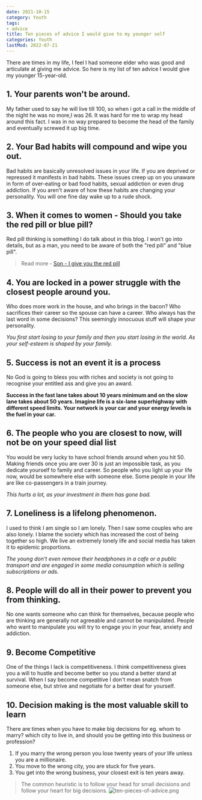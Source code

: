 ```yaml
---
date: 2021-10-15
category: Youth
tags:
- advice
title: Ten pieces of advice I would give to my younger self
categories: Youth
lastMod: 2022-07-21
---
```

There are times in my life, I feel I had someone elder who was good and articulate at giving me advice. So here is my list of ten advice I would give my younger 15-year-old.

## 1. Your parents won't be around.
My father used to say he will live till 100, so when i got a call in the middle of the night he was no more,I was 26. It was hard for me to wrap my head around this fact. I was in no way prepared to become the head of the family and eventually screwed it up big time.

## 2. Your Bad habits will compound and wipe you out.
Bad habits are basically unresolved issues in your life. If you are deprived or repressed it manifests in bad habits. These issues creep up on you unaware in form of over-eating or bad food habits, sexual addiction or even drug addiction. If you aren't aware of how these habits are changing your personality. You will one fine day wake up to a rude shock.

## 3. When it comes to women - Should you take the red pill or blue pill?
Red pill thinking is something I do talk about in this blog. I won't go into details, but as a man, you need to be aware of both the "red pill" and "blue pill".

> Read more - [Son - I give you the red pill](https://manojnayak.com/posts/son-i-give-you-the-red-pill/)
## 4. You are locked in a power struggle with the closest people around you.
Who does more work in the house, and who brings in the bacon? Who sacrifices their career so the spouse can have a career. Who always has the last word in some decisions? This seemingly innocuous stuff will shape your personality.

*You first start losing to your family and then you start losing in the world. As your self-esteem is shaped by your family.*

## 5. Success is not an event it is a process  
No God is going to bless you with riches and society is not going to recognise your entitled ass and give you an award.

**Success in the fast lane takes about 10 years minimum and on the slow lane takes about 50 years. Imagine life is a six-lane superhighway with different speed limits. Your network is your car and your energy levels is the fuel in your car.**

## 6. The people who you are closest to now, will not be on your speed dial list
You would be very lucky to have school friends around when you hit 50. Making friends once you are over 30 is just an impossible task, as you dedicate yourself to family and career. So people who you light up your life now, would be somewhere else with someone else. Some people in your life are like co-passengers in a train journey.

*This hurts a lot, as your investment in them has gone bad.*

## 7. Loneliness is a lifelong phenomenon.  
I used to think I am single so I am lonely. Then I saw some couples who are also lonely. I blame the society which has increased the cost of being together so high. We live an extremely lonely life and social media has taken it to epidemic proportions.

*The young don't even remove their headphones in a cafe or a public transport and are engaged in some media consumption which is selling subscriptions or ads.*

## 8. People will do all in their power to prevent you from thinking.
No one wants someone who can think for themselves, because people who are thinking are generally not agreeable and cannot be manipulated. People who want to manipulate you will try to engage you in your fear, anxiety and addiction.

## 9. Become Competitive  
One of the things I lack is competitiveness. I think competitiveness gives you a will to hustle and become better so you stand a better stand at survival. When I say become competitive I don't mean snatch from someone else, but strive and negotiate for a better deal for yourself.

## 10. Decision making is the most valuable skill to learn
There are times when you have to make big decisions for eg. whom to marry? which city to live in, and should you be getting into this business or profession?
1. If you marry the wrong person you lose twenty years of your life unless you are a millionaire.
2. You move to the wrong city, you are stuck for five years.
3. You get into the wrong business, your closest exit is ten years away.

> The common heuristic is to follow your head for small decisions and follow your heart for big decisions.
![ten-pieces-of-advice.png](https://manojnayak.mataroa.blog/images/3e2dafe2.png)
